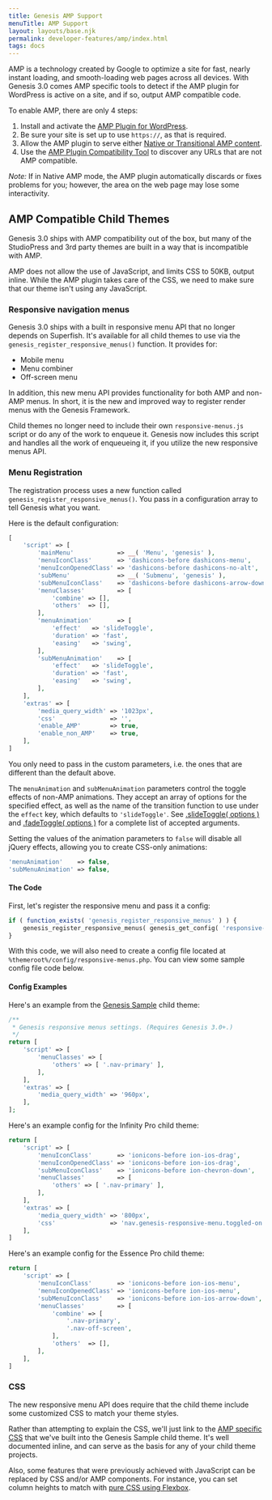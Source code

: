 ```yaml
---
title: Genesis AMP Support
menuTitle: AMP Support
layout: layouts/base.njk
permalink: developer-features/amp/index.html
tags: docs
---
```


AMP is a technology created by Google to optimize a site for fast, nearly instant loading, and smooth-loading web pages across all devices. With Genesis 3.0 comes AMP specific tools to detect if the AMP plugin for WordPress is active on a site, and if so, output AMP compatible code.

To enable AMP, there are only 4 steps:

1. Install and activate the [AMP Plugin for WordPress](https://wordpress.org/plugins/amp/).
2. Be sure your site is set up to use `https://`, as that is required.
3. Allow the AMP plugin to serve either [Native or Transitional AMP content](https://amp-wp.org/documentation/how-the-plugin-works/amp-plugin-serving-strategies/).
4. Use the [AMP Plugin Compatibility Tool](https://amp-wp.org/documentation/developing-wordpress-amp-sites/how-to-develop-with-the-amp-plugin/) to discover any URLs that are not AMP compatible.

*Note:* If in Native AMP mode, the AMP plugin automatically discards or fixes problems for you; however, the area on the web page may lose some interactivity.

## AMP Compatible Child Themes

Genesis 3.0 ships with AMP compatibility out of the box, but many of the StudioPress and 3rd party themes are built in a way that is incompatible with AMP.

AMP does not allow the use of JavaScript, and limits CSS to 50KB, output inline. While the AMP plugin takes care of the CSS, we need to make sure that our theme isn't using any JavaScript.

### Responsive navigation menus

Genesis 3.0 ships with a built in responsive menu API that no longer depends on Superfish. It's available for all child themes to use via the `genesis_register_responsive_menus()` function. It provides for:

* Mobile menu
* Menu combiner
* Off-screen menu

In addition, this new menu API provides functionality for both AMP and non-AMP menus. In short, it is the new and improved way to register render menus with the Genesis Framework.

Child themes no longer need to include their own `responsive-menus.js` script or do any of the work to enqueue it. Genesis now includes this script and handles all the work of enqueueing it, if you utilize the new responsive menus API.

### Menu Registration

The registration process uses a new function called `genesis_register_responsive_menus()`.  You pass in a configuration array to tell Genesis what you want.

Here is the default configuration:

```php
[
	'script' => [
		'mainMenu'            => __( 'Menu', 'genesis' ),
		'menuIconClass'       => 'dashicons-before dashicons-menu',
		'menuIconOpenedClass' => 'dashicons-before dashicons-no-alt',
		'subMenu'             => __( 'Submenu', 'genesis' ),
		'subMenuIconClass'    => 'dashicons-before dashicons-arrow-down-alt2',
		'menuClasses'         => [
			'combine' => [],
			'others'  => [],
		],
		'menuAnimation'       => [
			'effect'   => 'slideToggle',
			'duration' => 'fast',
			'easing'   => 'swing',
		],
		'subMenuAnimation'    => [
			'effect'   => 'slideToggle',
			'duration' => 'fast',
			'easing'   => 'swing',
		],
	],
	'extras' => [
		'media_query_width' => '1023px',
		'css'               => '',
		'enable_AMP'        => true,
		'enable_non_AMP'    => true,
	],
]

```

You only need to pass in the custom parameters, i.e. the ones that are different than the default above.

The `menuAnimation` and `subMenuAnimation` parameters control the toggle effects of non-AMP animations. They accept an array of options for the specified effect, as well as the name of the transition function to use under the `effect` key, which defaults to `'slideToggle'`. See [.slideToggle( options )](https://api.jquery.com/slideToggle/#slideToggle-options) and [.fadeToggle( options )](https://api.jquery.com/fadeToggle/#fadeToggle-options) for a complete list of accepted arguments.

Setting the values of the animation parameters to `false` will disable all jQuery effects, allowing you to create CSS-only animations:

```php
'menuAnimation'    => false,
'subMenuAnimation' => false,
```

#### The Code

First, let's register the responsive menu and pass it a config:

```php
if ( function_exists( 'genesis_register_responsive_menus' ) ) {
	genesis_register_responsive_menus( genesis_get_config( 'responsive-menus' ) );
}
```

With this code, we will also need to create a config file located at `%themeroot%/config/responsive-menus.php`. You can view some sample config file code below.

#### Config Examples

Here's an example from the [Genesis Sample](https://github.com/studiopress/genesis-sample/blob/develop/config/responsive-menus.php) child theme:

```php
/**
 * Genesis responsive menus settings. (Requires Genesis 3.0+.)
 */
return [
	'script' => [
		'menuClasses' => [
			'others' => [ '.nav-primary' ],
		],
	],
	'extras' => [
		'media_query_width' => '960px',
	],
];
```

Here's an example config for the Infinity Pro child theme:

```php
return [
	'script' => [
		'menuIconClass'       => 'ionicons-before ion-ios-drag',
		'menuIconOpenedClass' => 'ionicons-before ion-ios-drag',
		'subMenuIconClass'    => 'ionicons-before ion-chevron-down',
		'menuClasses'         => [
			'others' => [ '.nav-primary' ],
		],
	],
	'extras' => [
		'media_query_width' => '800px',
		'css'               => 'nav.genesis-responsive-menu.toggled-on { display: block; }',
	],
]
```

Here's an example config for the Essence Pro child theme:

```php
return [
	'script' => [
		'menuIconClass'       => 'ionicons-before ion-ios-menu',
		'menuIconOpenedClass' => 'ionicons-before ion-ios-menu',
		'subMenuIconClass'    => 'ionicons-before ion-ios-arrow-down',
		'menuClasses'         => [
			'combine' => [
				'.nav-primary',
				'.nav-off-screen',
			],
			'others'  => [],
		],
	],
]
```

### CSS

The new responsive menu API does require that the child theme include some customized CSS to match your theme styles.

Rather than attempting to explain the CSS, we'll just link to the [AMP specific CSS](https://github.com/studiopress/genesis-sample/blob/develop/lib/amp/amp.css) that we've built into the Genesis Sample child theme. It's well documented inline, and can serve as the basis for any of your child theme projects.

Also, some features that were previously achieved with JavaScript can be replaced by CSS and/or AMP components. For instance, you can set column heights to match with [pure CSS using Flexbox](https://css-tricks.com/fluid-width-equal-height-columns/).
